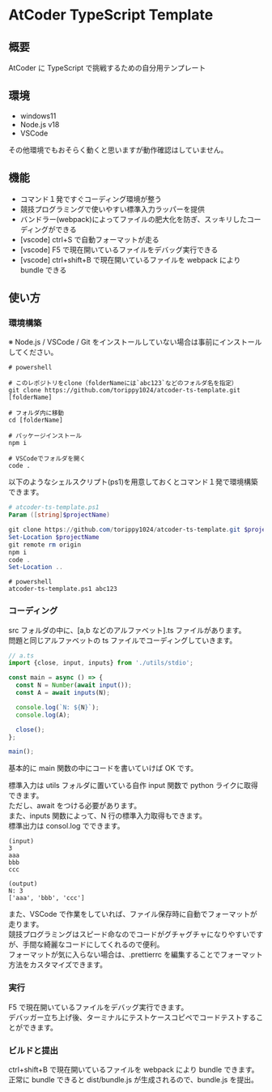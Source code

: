 # AtCoder TypeScript Template

## 概要

AtCoder に TypeScript で挑戦するための自分用テンプレート

## 環境

- windows11
- Node.js v18
- VSCode

その他環境でもおそらく動くと思いますが動作確認はしていません。

## 機能

- コマンド１発ですぐコーディング環境が整う
- 競技プログラミングで使いやすい標準入力ラッパーを提供
- バンドラー(webpack)によってファイルの肥大化を防ぎ、スッキリしたコーディングができる
- [vscode] ctrl+S で自動フォーマットが走る
- [vscode] F5 で現在開いているファイルをデバッグ実行できる
- [vscode] ctrl+shift+B で現在開いているファイルを webpack により bundle できる

## 使い方

### 環境構築

※ Node.js / VSCode / Git をインストールしていない場合は事前にインストールしてください。

```shell
# powershell

# このレポジトリをclone（folderNameには`abc123`などのフォルダ名を指定）
git clone https://github.com/torippy1024/atcoder-ts-template.git [folderName]

# フォルダ内に移動
cd [folderName]

# パッケージインストール
npm i

# VSCodeでフォルダを開く
code .
```

以下のようなシェルスクリプト(ps1)を用意しておくとコマンド１発で環境構築できます。

```ps1
# atcoder-ts-template.ps1
Param ([string]$projectName)

git clone https://github.com/torippy1024/atcoder-ts-template.git $projectName
Set-Location $projectName
git remote rm origin
npm i
code .
Set-Location ..
```

```shell
# powershell
atcoder-ts-template.ps1 abc123
```

### コーディング

src フォルダの中に、[a,b などのアルファベット].ts ファイルがあります。  
問題と同じアルファベットの ts ファイルでコーディングしていきます。

```ts
// a.ts
import {close, input, inputs} from './utils/stdio';

const main = async () => {
  const N = Number(await input());
  const A = await inputs(N);

  console.log(`N: ${N}`);
  console.log(A);

  close();
};

main();
```

基本的に main 関数の中にコードを書いていけば OK です。

標準入力は utils フォルダに置いている自作 input 関数で python ライクに取得できます。  
ただし、await をつける必要があります。  
また、inputs 関数によって、N 行の標準入力取得もできます。  
標準出力は consol.log でできます。

```shell
(input)
3
aaa
bbb
ccc

(output)
N: 3
['aaa', 'bbb', 'ccc']
```

また、VSCode で作業をしていれば、ファイル保存時に自動でフォーマットが走ります。  
競技プログラミングはスピード命なのでコードがグチャグチャになりやすいですが、手間な綺麗なコードにしてくれるので便利。  
フォーマットが気に入らない場合は、.prettierrc を編集することでフォーマット方法をカスタマイズできます。

### 実行

F5 で現在開いているファイルをデバッグ実行できます。  
デバッガー立ち上げ後、ターミナルにテストケースコピペでコードテストすることができます。

### ビルドと提出

ctrl+shift+B で現在開いているファイルを webpack により bundle できます。
正常に bundle できると dist/bundle.js が生成されるので、bundle.js を提出。
